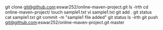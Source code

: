 git clone git@github.com:eswar252/online-maven-project.git
ls -lrth
cd online-maven-project/
touch sample1.txt
vi sample1.txt
git add .
git status
cat sample1.txt
git commit -m "sample1 file added"
git status
ls -lrth
git push git@github.com:eswar252/online-maven-project.git master
